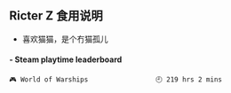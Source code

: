 ## Ricter Z 食用说明
- 喜欢猫猫，是个冇猫孤儿

<!-- steam-box start -->
#### - Steam playtime leaderboard
```text
🎮 World of Warships                 🕘 219 hrs 2 mins
```
<!-- Powered by https://github.com/YouEclipse/steam-box . -->
<!-- steam-box end -->
